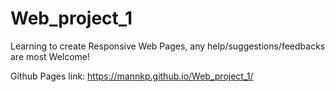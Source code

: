 # Web_project_1
Learning to create Responsive Web Pages, any help/suggestions/feedbacks are most Welcome!

Github Pages link: https://mannkp.github.io/Web_project_1/